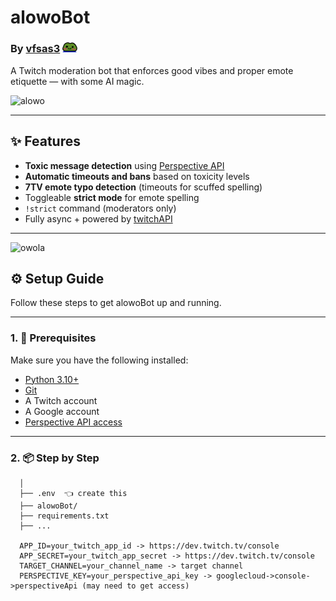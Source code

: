 # alowoBot
### By [vfsas3](https://github.com/vfsas3) <img src="assets/owo.png" width="24" />
A Twitch moderation bot that enforces good vibes and proper emote etiquette — with some AI magic.


![alowo](https://cdn.7tv.app/emote/01H7AXNHM0000466AJ0H5AD484/4x.webp)

---

## ✨ Features

- **Toxic message detection** using [Perspective API](https://perspectiveapi.com/)
- **Automatic timeouts and bans** based on toxicity levels
- **7TV emote typo detection** (timeouts for scuffed spelling)
- Toggleable **strict mode** for emote spelling
- `!strict` command (moderators only)
- Fully async + powered by [twitchAPI](https://github.com/Teekeks/pyTwitchAPI)

---

![owola](https://cdn.7tv.app/emote/01H9GF23C80008QVVK15MGHQJX/4x.webp)

## ⚙️ Setup Guide

Follow these steps to get alowoBot up and running.

---

### 1. 🧪 Prerequisites

Make sure you have the following installed:

- [Python 3.10+](https://www.python.org/downloads/)
- [Git](https://git-scm.com/)
- A Twitch account
- A Google account
- [Perspective API access](https://developers.perspectiveapi.com/s/docs-get-started)

---

### 2. 📦 Step by Step
  
```alowoBot/
  │
  ├── .env  👈 create this
  ├── alowoBot/
  ├── requirements.txt
  ├── ...

  APP_ID=your_twitch_app_id -> https://dev.twitch.tv/console
  APP_SECRET=your_twitch_app_secret -> https://dev.twitch.tv/console
  TARGET_CHANNEL=your_channel_name -> target channel
  PERSPECTIVE_KEY=your_perspective_api_key -> googlecloud->console->perspectiveApi (may need to get access)


